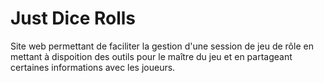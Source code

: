 Just Dice Rolls
========================

Site web permettant de faciliter la gestion d'une session de jeu de rôle en mettant à 
dispoition des outils pour le maître du jeu et en partageant certaines informations
avec les joueurs.
